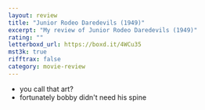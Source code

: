 ```yaml
---
layout: review
title: "Junior Rodeo Daredevils (1949)"
excerpt: "My review of Junior Rodeo Daredevils (1949)"
rating: ""
letterboxd_url: https://boxd.it/4WCu35
mst3k: true
rifftrax: false
category: movie-review
---
```


- you call that art?
- fortunately bobby didn't need his spine
